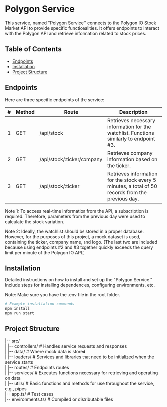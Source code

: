 # Polygon Service

This service, named "Polygon Service," connects to the Polygon IO Stock Market API to provide specific functionalities. It offers endpoints to interact with the Polygon API and retrieve information related to stock prices.

## Table of Contents

- [Endpoints](#endpoints)
- [Installation](#installation)
- [Project Structure](#project-structure)

## Endpoints

Here are three specific endpoints of the service:

| # | Method | Route                          | Description                                                  |
|---|--------|--------------------------------|--------------------------------------------------------------|
| 1 | GET    | /api/stock                     | Retrieves necessary information for the watchlist. Functions similarly to endpoint #3. |
| 2 | GET    | /api/stock/:ticker/company     | Retrieves company information based on the ticker.             |
| 3 | GET    | /api/stock/:ticker             | Retrieves information for the stock every 5 minutes, a total of 50 records from the previous day. |

Note 1: To access real-time information from the API, a subscription is required. Therefore, parameters from the previous day were used to calculate the stock variation.

Note 2: Ideally, the watchlist should be stored in a proper database. However, for the purposes of this project, a mock dataset is used, containing the ticker, company name, and logo. (The last two are included because using endpoints #2 and #3 together quickly exceeds the query limit per minute of the Polygon IO API.)

## Installation

Detailed instructions on how to install and set up the "Polygon Service." Include steps for installing dependencies, configuring environments, etc.

Note: Make sure you have the .env file in the root folder.

```bash
# Example installation commands
npm install
npm run start
```

## Project Structure

|-- src/  
| |-- controllers/   # Handles service requests and responses  
| |-- data/          # Where mock data is stored  
| |-- loaders/       # Services and libraries that need to be initialized when the service starts  
| |-- routes/        # Endpoints routes  
| |-- services/      # Executes functions necessary for retrieving and operating on data  
| |-- utils/         # Basic functions and methods for use throughout the service, e.g., pipes  
|-- app.ts/          # Test cases  
|-- environments.ts/ # Compiled or distributable files  

